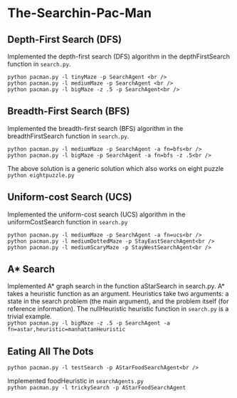 # The-Searchin-Pac-Man
## Depth-First Search (DFS)
Implemented the depth-first search (DFS) algorithm in the depthFirstSearch function in `search.py`. <br />
```
python pacman.py -l tinyMaze -p SearchAgent <br />
python pacman.py -l mediumMaze -p SearchAgent <br />
python pacman.py -l bigMaze -z .5 -p SearchAgent<br />
```

## Breadth-First Search (BFS)
Implemented the breadth-first search (BFS) algorithm in the breadthFirstSearch function in `search.py`.<br />
```
python pacman.py -l mediumMaze -p SearchAgent -a fn=bfs<br />
python pacman.py -l bigMaze -p SearchAgent -a fn=bfs -z .5<br />
```
The above solution is a generic solution which also works on eight puzzle<br />
`python eightpuzzle.py`

## Uniform-cost Search (UCS)
Implemented the uniform-cost search (UCS) algorithm in the uniformCostSearch function in `search.py` <br />
```
python pacman.py -l mediumMaze -p SearchAgent -a fn=ucs<br />
python pacman.py -l mediumDottedMaze -p StayEastSearchAgent<br />
python pacman.py -l mediumScaryMaze -p StayWestSearchAgent<br />
```

## A* Search
Implemented A* graph search in the function aStarSearch in search.py. A* takes a heuristic function as an argument. Heuristics take two arguments: a state in the search problem (the main argument), and the problem itself (for reference information). The nullHeuristic heuristic function in `search.py` is a trivial example.<br />
`python pacman.py -l bigMaze -z .5 -p SearchAgent -a fn=astar,heuristic=manhattanHeuristic `


## Eating All The Dots
`python pacman.py -l testSearch -p AStarFoodSearchAgent<br />`

Implemented foodHeuristic in `searchAgents.py`<br />
`python pacman.py -l trickySearch -p AStarFoodSearchAgent`
